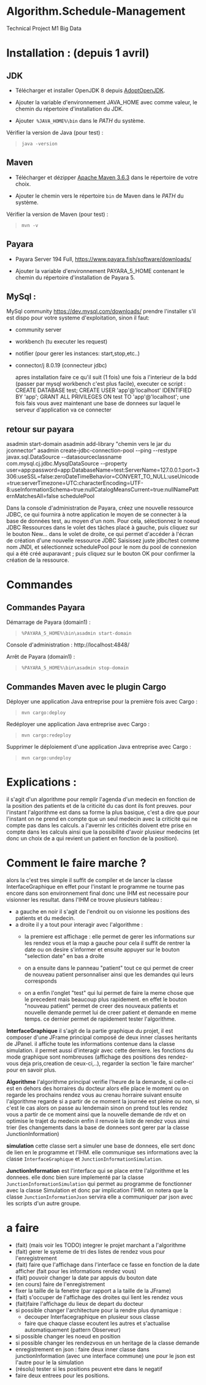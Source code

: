 # Algorithm.Schedule-Management
Technical Project M1 Big Data

# Installation : (depuis 1 avril)

## JDK

- Télécharger et installer OpenJDK 8 depuis [AdoptOpenJDK](https://adoptopenjdk.net/installation.html?variant=openjdk8&jvmVariant=hotspot).

- Ajouter la variable d'environnement JAVA_HOME avec comme valeur, le chemin du répertoire d'installation du JDK.

- Ajouter` %JAVA_HOME%\bin` dans le _PATH_ du système.

Vérifier la version de Java (pour test) :

> `java -version`

## Maven

- Télécharger et dézipper [Apache Maven 3.6.3](https://maven.apache.org/download.cgi) dans le répertoire de votre choix.

- Ajouter le chemin vers le répertoire `bin` de Maven dans le _PATH_ du système.

Vérifier la version de Maven (pour test) :

> `mvn -v`


## Payara

- Payara Server 194 Full, https://www.payara.fish/software/downloads/

- Ajouter la variable d'environnement PAYARA_5_HOME contenant le chemin du répertoire d'installation de Payara 5.

## MySql :
MySql community https://dev.mysql.com/downloads/
prendre l'installer s'il est dispo pour votre systeme d'exploitation, sinon il faut:
- community server
- workbench (tu executer les request)
- notifier (pour gerer les instances: start,stop,etc..)
- connector/j 8.0.19 (connecteur jdbc)

  apres installation faire ce qu'il suit (1 fois)
  une fois a l'interieur de la bdd (passer par mysql workbench c'est plus facile), executer ce script :
      CREATE DATABASE test;
      CREATE USER 'app'@'localhost' IDENTIFIED BY 'app';
      GRANT ALL PRIVILEGES ON test TO 'app'@'localhost';
  une fois fais vous avez maintenant une base de donnees sur laquel le serveur d'application va ce connecter

## retour sur payara
asadmin start-domain
asadmin add-library "chemin vers le jar du jconnector"
asadmin create-jdbc-connection-pool --ping --restype javax.sql.DataSource --datasourceclassname com.mysql.cj.jdbc.MysqlDataSource --property user=app:password=app:DatabaseName=test:ServerName=127.0.0.1:port=3306:useSSL=false:zeroDateTimeBehavior=CONVERT_TO_NULL:useUnicode=true:serverTimezone=UTC:characterEncoding=UTF-8:useInformationSchema=true:nullCatalogMeansCurrent=true:nullNamePatternMatchesAll=false schedulePool

Dans la console d'administration de Payara, créez une nouvelle ressource JDBC, ce qui fournira à notre application le moyen de se connecter à la base de données test, au moyen d'un nom.
Pour cela, sélectionnez le noeud JDBC Ressources dans le volet des tâches placé à gauche, puis cliquez sur le bouton New... dans le volet de droite, ce qui permet d'accéder à l'écran de création d'une nouvelle ressource JDBC
Saisissez juste jdbc/test comme nom JNDI, et sélectionnez schedulePool pour le nom du pool de connexion qui a été créé auparavant ; puis cliquez sur le bouton OK pour confirmer la création de la ressource.


# Commandes


## Commandes Payara

Démarrage de Payara (domain1) :
> `%PAYARA_5_HOME%\bin\asadmin start-domain`

Console d'administration :
http://localhost:4848/

Arrêt de Payara (domain1) :
> `%PAYARA_5_HOME%\bin\asadmin stop-domain`

## Commandes Maven avec le plugin Cargo

Déployer une application Java entreprise pour la première fois avec Cargo :
> `mvn cargo:deploy`

Redéployer une application Java entreprise avec Cargo :
> `mvn cargo:redeploy`

Supprimer le déploiement d'une application Java entreprise avec Cargo :
> `mvn cargo:undeploy`





# Explications :

il s'agit d'un algorithme pour remplir l'agenda d'un medecin en fonction de la position des patients et de la criticité du cas dont ils font preuves.
pour l'instant l'algorithme est dans sa forme la plus basique, c'est a dire que pour l'instant on ne prend en compte que un seul medecin avec la criticité qui ne compte pas dans les calculs.
a l'avernir les criticités doivent etre prise en compte dans les calculs ainsi que la possibilité d'avoir plusieur medecins (et donc un choix de a qui revient un patient en fonction de la position).

# Comment le faire marche ?
alors la c'est tres simple il suffit de compiler et de lancer la classe InterfaceGraphique en effet pour l'instant le programme ne tourne pas encore dans son environnement final donc une IHM est necessaire pour visionner les resultat.
dans l'IHM ce trouve plusieurs tableau :
 - a gauche en noir il s'agit de l'endroit ou on visionne les positions des patients et du medecin.
 - a droite il y a tout pour interagir avec l'algorithme :
    - la premiere est affichage : elle permet de gerer les informations sur les rendez vous et la map a gauche
      pour cela il suffit de rentrer la date ou on desire s'informer et ensuite appuyer sur le bouton "selection date" en bas a droite

    - on a ensuite dans le panneau "patient" tout ce qui permet de creer de nouveau patient personnaliser ainsi que les demandes qui leurs corresponds

    - on a enfin l'onglet "test" qui lui permet de faire la meme chose que le precedent mais beaucoup plus rapidement. en effet le bouton "nouveau patient" permet de creer des nouveaux patients et nouvelle demande permet lui de creer patient et demande en meme temps. ce dernier permet de rapidement tester l'algorithme.

**InterfaceGraphique** il s'agit de la partie graphique du projet, il est composer d'une JFrame principal composé de deux inner classes heritants de JPanel. il affiche toute les informations contenue dans la classe simulation. il permet aussi d'interagir avec cette derniere. les fonctions du mode graphique sont nombreuses (affichage des positions des rendez-vous deja pris,creation de ceux-ci,..), regarder la section 'le faire marcher' pour en savoir plus.

**Algorithme** l'algorithme principal verifie l'heure de la demande, si celle-ci est en dehors des horraires du docteur alors elle place le moment ou on regarde les prochains rendez vous au crenau horraire suivant
ensuite l'algorithme regarde si a partir de ce moment la journée est pleine ou non, si c'est le cas alors on passe au lendemain sinon on prend tout les rendez vous a partir de ce moment ainsi que la nouvelle demande de rdv et on optimise le trajet du medecin
enfin il renvoie la liste de rendez vous ainsi trier (les changements dans la base de donnees sont gerer par la classe JunctionInformation)

**simulation** cette classe sert a simuler une base de donnees, elle sert donc de lien en le programme et l'IHM. elle communique ses informations avec la classe `InterfaceGraphique` et `JunctionInformationSimulation`.

**JunctionInformation** est l'interface qui se place entre l'algorithme et les donnees. elle donc bien sure implementé par la classe `JunctionInformationSimulation` qui permet au programme de fonctionner avec la classe Simulation et donc par implication l'IHM. on notera que la classe `JunctionInformationJson` servira elle a communiquer par json avec les scripts d'un autre groupe.



# a faire
- (fait) (mais voir les TODO) integrer le projet marchant a l'algorithme
- (fait) gerer le systeme de tri des listes de rendez vous pour l'enregistrement
- (fait) faire que l'affichage dans l'interface ce fasse en fonction de la date afficher (fait pour les informations rendez vous)
- (fait) pouvoir changer la date par appuis du bouton date
- (en cours) faire de l'enregistrement
- fixer la taille de la fenetre (par rapport a la taille de la JFrame)
- (fait) s'occuper de l'affichage des droites qui lient les rendez vous
- (fait)faire l'affichage du lieux de depart du docteur
- si possible changer l'architecture pour la rendre plus dynamique :
    - decouper Interfacegraphique en plusieur sous classe
    - faire que chaque classe ecoutent les autres et s'actualise automatiquement (pattern Observeur)
- si possible changer les noeud en position
- si possible changer les rendezvous en un heritage de la classe demande
- enregistrement en json : faire deux inner classe dans junctionInformation (avec une interface commune) une pour le json est l'autre pour le la simulation
- (résolu) tester si les positions peuvent etre dans le negatif
- faire deux entrees pour les positions.
